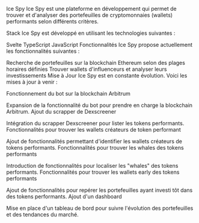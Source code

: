 Ice Spy
Ice Spy est une plateforme en développement qui permet de trouver et d'analyser des portefeuilles de cryptomonnaies (wallets) performants selon différents critères.

Stack
Ice Spy est développé en utilisant les technologies suivantes :

Svelte
TypeScript
JavaScript
Fonctionnalités
Ice Spy propose actuellement les fonctionnalités suivantes :

Recherche de portefeuilles sur la blockchain Ethereum selon des plages horaires définies
Trouver wallets d'influenceurs et analyser leurs investissements
Mise à Jour
Ice Spy est en constante évolution. Voici les mises à jour à venir :

Fonctionnement du bot sur la blockchain Arbitrum

Expansion de la fonctionnalité du bot pour prendre en charge la blockchain Arbitrum.
Ajout du scrapper de Dexscreener

Intégration du scrapper Dexscreener pour lister les tokens performants.
Fonctionnalités pour trouver les wallets créateurs de token performant

Ajout de fonctionnalités permettant d'identifier les wallets créateurs de tokens performants.
Fonctionnalités pour trouver les whales des tokens performants

Introduction de fonctionnalités pour localiser les "whales" des tokens performants.
Fonctionnalités pour trouver les wallets early des tokens performants

Ajout de fonctionnalités pour repérer les portefeuilles ayant investi tôt dans des tokens performants.
Ajout d'un dashboard

Mise en place d'un tableau de bord pour suivre l'évolution des portefeuilles et des tendances du marché.
